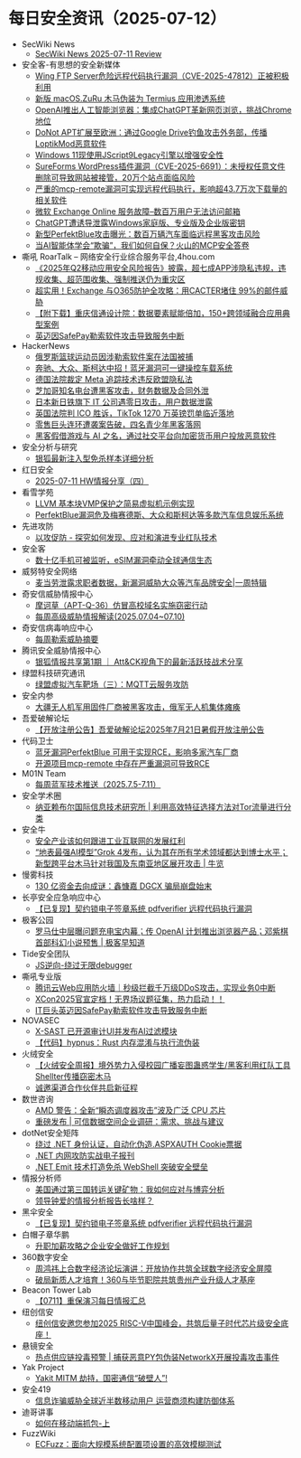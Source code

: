 # 每日安全资讯（2025-07-12）

- SecWiki News
  - [SecWiki News 2025-07-11 Review](http://www.sec-wiki.com/?2025-07-11)
- 安全客-有思想的安全新媒体
  - [Wing FTP Server危险远程代码执行漏洞（CVE-2025-47812）正被积极利用](https://www.anquanke.com/post/id/309891)
  - [新版 macOS.ZuRu 木马伪装为 Termius 应用渗透系统](https://www.anquanke.com/post/id/309897)
  - [OpenAI推出人工智能浏览器：集成ChatGPT革新网页浏览，挑战Chrome地位](https://www.anquanke.com/post/id/309900)
  - [DoNot APT扩展至欧洲：通过Google Drive钓鱼攻击外务部，传播LoptikMod恶意软件](https://www.anquanke.com/post/id/309905)
  - [Windows 11现使用JScript9Legacy引擎以增强安全性](https://www.anquanke.com/post/id/309909)
  - [SureForms WordPress插件漏洞（CVE-2025-6691）：未授权任意文件删除可导致网站被接管，20万个站点面临风险](https://www.anquanke.com/post/id/309908)
  - [严重的mcp-remote漏洞可实现远程代码执行，影响超43.7万次下载量的相关软件](https://www.anquanke.com/post/id/309915)
  - [微软 Exchange Online 服务故障–数百万用户无法访问邮箱](https://www.anquanke.com/post/id/309912)
  - [ChatGPT遭诱导泄露Windows家庭版、专业版及企业版密钥](https://www.anquanke.com/post/id/309931)
  - [新型PerfektBlue攻击曝光：数百万辆汽车面临远程黑客攻击风险](https://www.anquanke.com/post/id/309920)
  - [当AI智能体学会“欺骗”，我们如何自保？火山的MCP安全答卷](https://www.anquanke.com/post/id/309933)
- 嘶吼 RoarTalk – 网络安全行业综合服务平台,4hou.com
  - [《2025年Q2移动应用安全风险报告》披露，超七成APP涉隐私违规，违规收集、超范围收集、强制推送仍为重灾区](https://www.4hou.com/posts/ArzO)
  - [超实用！Exchange 与O365防护全攻略：用CACTER堵住 99%的邮件威胁](https://www.4hou.com/posts/rprE)
  - [【附下载】重庆信通设计院：数据要素赋能倍加，150+跨领域融合应用典型案例](https://www.4hou.com/posts/zADY)
  - [英迈因SafePay勒索软件攻击导致服务中断](https://www.4hou.com/posts/vwMX)
- HackerNews
  - [俄罗斯篮球运动员因涉勒索软件案在法国被捕​](https://hackernews.cc/archives/59717)
  - [​​奔驰、大众、斯柯达中招！蓝牙漏洞可一键操控车载系统​](https://hackernews.cc/archives/59714)
  - [德国法院裁定 Meta 追踪技术违反欧盟隐私法](https://hackernews.cc/archives/59711)
  - [芝加哥知名电台遭黑客攻击，财务数据及合同外泄​](https://hackernews.cc/archives/59707)
  - [日本新日铁旗下 IT 公司遇零日攻击，用户数据泄露​](https://hackernews.cc/archives/59705)
  - [​​英国法院判 ICO 胜诉，TikTok 1270 万英镑罚单临近落地​](https://hackernews.cc/archives/59703)
  - [零售巨头连环遭袭案告破，四名青少年黑客落网](https://hackernews.cc/archives/59701)
  - [黑客假借游戏与 AI 之名，通过社交平台向加密货币用户投放恶意软件](https://hackernews.cc/archives/59698)
- 安全分析与研究
  - [银狐最新注入型免杀样本详细分析](https://mp.weixin.qq.com/s?__biz=MzA4ODEyODA3MQ==&mid=2247492719&idx=1&sn=84d971b1af78b2d5abe28ea1827e4774)
- 红日安全
  - [2025-07-11 HW情报分享（四）](https://mp.weixin.qq.com/s?__biz=MzI4NjEyMDk0MA==&mid=2649851857&idx=1&sn=d281612b2cb999c2a93b6df5837bbb0e)
- 看雪学苑
  - [LLVM 基本块VMP保护之简易虚拟机示例实现](https://mp.weixin.qq.com/s?__biz=MjM5NTc2MDYxMw==&mid=2458597083&idx=1&sn=33594cedc77582e326864bc91855f9ec)
  - [PerfektBlue漏洞危及梅赛德斯、大众和斯柯达等多款汽车信息娱乐系统](https://mp.weixin.qq.com/s?__biz=MjM5NTc2MDYxMw==&mid=2458597083&idx=3&sn=5ed9d81521495a3efbc2a3afe6aedaf8)
- 先进攻防
  - [以攻促防 - 探究如何发现、应对和演进专业红队技术](https://mp.weixin.qq.com/s?__biz=MzI1MDA1MjcxMw==&mid=2649908548&idx=1&sn=d09c8f8739fcb564ae2395853d3d33a7)
- 安全客
  - [数十亿手机可被监听，eSIM漏洞牵动全球通信生态](https://mp.weixin.qq.com/s?__biz=MzA5ODA0NDE2MA==&mid=2649788781&idx=1&sn=148a363ff5ef9b1e0e3fddf8321a100e)
- 威努特安全网络
  - [麦当劳泄露求职者数据，新漏洞威胁大众等汽车品牌安全|一周特辑](https://mp.weixin.qq.com/s?__biz=MzAwNTgyODU3NQ==&mid=2651134313&idx=1&sn=1c8d8e158614cebc484d9e9c60110620)
- 奇安信威胁情报中心
  - [摩诃草（APT-Q-36）仿冒高校域名实施窃密行动](https://mp.weixin.qq.com/s?__biz=MzI2MDc2MDA4OA==&mid=2247515318&idx=1&sn=d819efde9332a98af4c85316f2948b95)
  - [每周高级威胁情报解读(2025.07.04~07.10)](https://mp.weixin.qq.com/s?__biz=MzI2MDc2MDA4OA==&mid=2247515318&idx=2&sn=ad007880e6cc2e260e12d8b420bab8ac)
- 奇安信病毒响应中心
  - [每周勒索威胁摘要](https://mp.weixin.qq.com/s?__biz=MzI5Mzg5MDM3NQ==&mid=2247498510&idx=1&sn=a2bf239a777b76a2a8570c46d0f003fd)
- 腾讯安全威胁情报中心
  - [银狐情报共享第1期 ｜ Att&CK视角下的最新活跃技战术分享](https://mp.weixin.qq.com/s?__biz=MzI5ODk3OTM1Ng==&mid=2247510497&idx=1&sn=6dfe9eed213f19e3d304132f1e46c3f5)
- 绿盟科技研究通讯
  - [绿盟虚拟汽车靶场（三）：MQTT云服务攻防](https://mp.weixin.qq.com/s?__biz=MzIyODYzNTU2OA==&mid=2247498900&idx=1&sn=46ba27718717f7c78727872301162089)
- 安全内参
  - [大疆无人机军用固件厂商被黑客攻击，俄军无人机集体瘫痪](https://mp.weixin.qq.com/s?__biz=MzI4NDY2MDMwMw==&mid=2247514676&idx=2&sn=a0166550c66384f299208ac03f21dbf1)
- 吾爱破解论坛
  - [【开放注册公告】吾爱破解论坛2025年7月21日暑假开放注册公告](https://mp.weixin.qq.com/s?__biz=MjM5Mjc3MDM2Mw==&mid=2651142767&idx=1&sn=0a26835f2b52cb33700351503588c1e9)
- 代码卫士
  - [蓝牙漏洞PerfektBlue 可用于实现RCE，影响多家汽车厂商](https://mp.weixin.qq.com/s?__biz=MzI2NTg4OTc5Nw==&mid=2247523555&idx=1&sn=caf9ee84b43c4fc81ee51bfbe2c7d11d)
  - [开源项目mcp-remote 中存在严重漏洞可导致RCE](https://mp.weixin.qq.com/s?__biz=MzI2NTg4OTc5Nw==&mid=2247523555&idx=2&sn=04a84283c9d2100a95736c652525dcd8)
- M01N Team
  - [每周蓝军技术推送（2025.7.5-7.11）](https://mp.weixin.qq.com/s?__biz=MzkyMTI0NjA3OA==&mid=2247494280&idx=1&sn=9a569a013e2592e48c372fb74a369fec)
- 安全学术圈
  - [纳亚赖布尔国际信息技术研究所 | 利用高效特征选择方法对Tor流量进行分类](https://mp.weixin.qq.com/s?__biz=MzU5MTM5MTQ2MA==&mid=2247492932&idx=1&sn=d4651f45e1f99b6be4371867203e2986)
- 安全牛
  - [安全产业该如何跟进工业互联网的发展红利](https://mp.weixin.qq.com/s?__biz=MjM5Njc3NjM4MA==&mid=2651137717&idx=1&sn=10be2ac449d640b414075eed16b9b718)
  - [“地表最强AI模型”Grok 4发布，认为其在所有学术领域都达到博士水平；新型跨平台木马针对我国及东南亚地区展开攻击 | 牛览](https://mp.weixin.qq.com/s?__biz=MjM5Njc3NjM4MA==&mid=2651137717&idx=2&sn=ca6e7a78962f0146320c941ee98430e1)
- 慢雾科技
  - [130 亿资金去向成谜：鑫慷嘉 DGCX 骗局崩盘始末](https://mp.weixin.qq.com/s?__biz=MzU4ODQ3NTM2OA==&mid=2247502681&idx=1&sn=b16d2d3d09e5b4eaff4d6c712e0441b1)
- 长亭安全应急响应中心
  - [【已复现】契约锁电子签章系统 pdfverifier 远程代码执行漏洞](https://mp.weixin.qq.com/s?__biz=MzIwMDk1MjMyMg==&mid=2247492877&idx=1&sn=f6c804a45992dbfc7e82c40884909de9)
- 极客公园
  - [罗马仕中层曝问题充电宝内幕；传 OpenAI 计划推出浏览器产品；邓紫棋首部科幻小说预售 | 极客早知道](https://mp.weixin.qq.com/s?__biz=MTMwNDMwODQ0MQ==&mid=2653082541&idx=1&sn=51a47eb058d2808b8e0f67f6af295396)
- Tide安全团队
  - [JS逆向-绕过无限debugger](https://mp.weixin.qq.com/s?__biz=Mzg2NTA4OTI5NA==&mid=2247521435&idx=1&sn=34523754451f3768d20e19b6cbec4cc0)
- 嘶吼专业版
  - [腾讯云Web应用防火墙｜秒级拦截千万级DDoS攻击，实现业务0中断](https://mp.weixin.qq.com/s?__biz=MzI0MDY1MDU4MQ==&mid=2247583789&idx=1&sn=8454ac0e34a2c6f4c464c0fc09230956)
  - [XCon2025官宣定档！无界场议题征集，热力启动！！](https://mp.weixin.qq.com/s?__biz=MzI0MDY1MDU4MQ==&mid=2247583789&idx=2&sn=68f59221b0cb6a18e704bfc501a2c98c)
  - [IT巨头英迈因SafePay勒索软件攻击导致服务中断](https://mp.weixin.qq.com/s?__biz=MzI0MDY1MDU4MQ==&mid=2247583789&idx=3&sn=c1d912d8a72f0c81eb9e6350165d253d)
- NOVASEC
  - [X-SAST 已开源审计UI并发布AI过滤模块](https://mp.weixin.qq.com/s?__biz=MzUzODU3ODA0MA==&mid=2247490673&idx=1&sn=1935675cec6561f05fb98f260073dbb2)
  - [【代码】hypnus：Rust 内存混淆与执行流伪装](https://mp.weixin.qq.com/s?__biz=MzUzODU3ODA0MA==&mid=2247490673&idx=2&sn=0b9b090474321a9f793d677c2e614b7e)
- 火绒安全
  - [【火绒安全周报】境外势力入侵校园广播妄图蛊惑学生/黑客利用红队工具Shellter传播窃密木马](https://mp.weixin.qq.com/s?__biz=MzI3NjYzMDM1Mg==&mid=2247525980&idx=1&sn=cb150bd517e323ef93e0394ee039bbf4)
  - [诚邀渠道合作伙伴共启新征程](https://mp.weixin.qq.com/s?__biz=MzI3NjYzMDM1Mg==&mid=2247525980&idx=2&sn=7bd7c955dfe4e7a9eb27bec127184eb4)
- 数世咨询
  - [AMD 警告：全新“瞬态调度器攻击”波及广泛 CPU 芯片](https://mp.weixin.qq.com/s?__biz=MzkxNzA3MTgyNg==&mid=2247539557&idx=1&sn=648655a10bf7fe6053ada20f3ef26f58)
  - [重磅发布 | 可信数据空间企业调研：需求、挑战与建议](https://mp.weixin.qq.com/s?__biz=MzkxNzA3MTgyNg==&mid=2247539557&idx=2&sn=f14a59bf4e871f509c3f3ce376e1f3a5)
- dotNet安全矩阵
  - [绕过 .NET 身份认证，自动化伪造.ASPXAUTH Cookie票据](https://mp.weixin.qq.com/s?__biz=MzUyOTc3NTQ5MA==&mid=2247500060&idx=1&sn=77be73cb6b26198f1a83853546b40f5a)
  - [.NET 内网攻防实战电子报刊](https://mp.weixin.qq.com/s?__biz=MzUyOTc3NTQ5MA==&mid=2247500060&idx=2&sn=c5a957029f4ce1fe39a66fe6f58e7a4a)
  - [.NET Emit 技术打造免杀 WebShell 突破安全壁垒](https://mp.weixin.qq.com/s?__biz=MzUyOTc3NTQ5MA==&mid=2247500060&idx=3&sn=8db32929de16f7dd8e98e8f18b4476be)
- 情报分析师
  - [美国通过第三国转运关键矿物：我如何应对与博弈分析](https://mp.weixin.qq.com/s?__biz=MzA3Mjc1MTkwOA==&mid=2650561762&idx=1&sn=58ad85cea5152a906f7f6517ae234ca4)
  - [领导钟爱的情报分析报告长啥样？](https://mp.weixin.qq.com/s?__biz=MzA3Mjc1MTkwOA==&mid=2650561762&idx=2&sn=c436277c4fa321cfdbf782d401f77286)
- 黑伞安全
  - [【已复现】契约锁电子签章系统 pdfverifier 远程代码执行漏洞](https://mp.weixin.qq.com/s?__biz=MzU0MzkzOTYzOQ==&mid=2247489860&idx=1&sn=a10a66519fd9c578f8c2792f582bdf19)
- 白帽子章华鹏
  - [升职加薪攻略之企业安全做好工作规划](https://mp.weixin.qq.com/s?__biz=MzIyOTAxOTYwMw==&mid=2650237265&idx=1&sn=213740dcc23a1cc60b2e835da9e79599)
- 360数字安全
  - [周鸿祎上合数字经济论坛演讲：开放协作共筑全球数字经济安全屏障](https://mp.weixin.qq.com/s?__biz=MzA4MTg0MDQ4Nw==&mid=2247581197&idx=1&sn=4a018c1b177f9acb4b5b21cca06ee5de)
  - [破局新质人才培育！360与毕节职院共筑贵州产业升级人才基座](https://mp.weixin.qq.com/s?__biz=MzA4MTg0MDQ4Nw==&mid=2247581197&idx=2&sn=42991271598f8926ee0418c648fc9cba)
- Beacon Tower Lab
  - [【0711】重保演习每日情报汇总](https://mp.weixin.qq.com/s?__biz=MzkyNzcxNTczNA==&mid=2247487627&idx=1&sn=e3409969828a70b2f51249d9e9256542)
- 纽创信安
  - [纽创信安邀您参加2025 RISC-V中国峰会，共筑后量子时代芯片级安全底座！](https://mp.weixin.qq.com/s?__biz=MzAwNTczMjAzMg==&mid=2650239710&idx=1&sn=dab8ceb987b0f50c4ea19aa2b330f4b2)
- 悬镜安全
  - [热点供应链投毒预警 | 捕获恶意PY包伪装NetworkX开展投毒攻击事件](https://mp.weixin.qq.com/s?__biz=MzA3NzE2ODk1Mg==&mid=2647796754&idx=1&sn=4a9db3dd11627b11cc0aa53ec8eb54f1)
- Yak Project
  - [Yakit MITM 劫持，国密通信“破壁人”!](https://mp.weixin.qq.com/s?__biz=Mzk0MTM4NzIxMQ==&mid=2247528391&idx=1&sn=8dd7d583340530129b3c90e626e20e51)
- 安全419
  - [信息诈骗威胁全球近半数移动用户 运营商须构建防御体系](https://mp.weixin.qq.com/s?__biz=MzUyMDQ4OTkyMg==&mid=2247548915&idx=1&sn=1975d7bc78e7b0a9752056b848d39829)
- 迪哥讲事
  - [如何在移动端抓包-上](https://mp.weixin.qq.com/s?__biz=MzIzMTIzNTM0MA==&mid=2247497855&idx=1&sn=f13de17a56e3db0ba08ffcc2a4a0b1a6)
- FuzzWiki
  - [ECFuzz：面向大规模系统配置项设置的高效模糊测试](https://mp.weixin.qq.com/s?__biz=MzU1NTEzODc3MQ==&mid=2247487247&idx=1&sn=03519244b9dbe93a53151e11eed98210)
